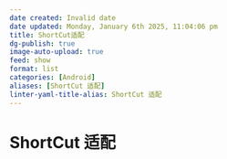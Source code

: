```yaml
---
date created: Invalid date
date updated: Monday, January 6th 2025, 11:04:06 pm
title: ShortCut适配
dg-publish: true
image-auto-upload: true
feed: show
format: list
categories: [Android]
aliases: [ShortCut 适配]
linter-yaml-title-alias: ShortCut 适配
---
```


# ShortCut 适配

